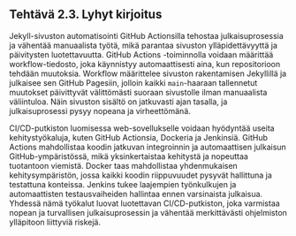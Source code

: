 ## Tehtävä 2.3. Lyhyt kirjoitus

Jekyll-sivuston automatisointi GitHub Actionsilla tehostaa julkaisuprosessia ja vähentää manuaalista työtä, mikä parantaa sivuston ylläpidettävyyttä ja päivitysten luotettavuutta. GitHub Actions -toiminnolla voidaan määrittää workflow-tiedosto, joka käynnistyy automaattisesti aina, kun repositorioon tehdään muutoksia. Workflow määrittelee sivuston rakentamisen Jekyllillä ja julkaisee sen GitHub Pagesiin, jolloin kaikki `main`-haaraan tallennetut muutokset päivittyvät välittömästi suoraan sivustolle ilman manuaalista väliintuloa. Näin sivuston sisältö on jatkuvasti ajan tasalla, ja julkaisuprosessi pysyy nopeana ja virheettömänä.

CI/CD-putkiston luomisessa web-sovellukselle voidaan hyödyntää useita kehitystyökaluja, kuten GitHub Actionsia, Dockeria ja Jenkinsiä. GitHub Actions mahdollistaa koodin jatkuvan integroinnin ja automaattisen julkaisun GitHub-ympäristössä, mikä yksinkertaistaa kehitystä ja nopeuttaa tuotantoon viemistä. Docker taas mahdollistaa yhdenmukaisen kehitysympäristön, jossa kaikki koodin riippuvuudet pysyvät hallittuna ja testattuna konteissa. Jenkins tukee laajempien työnkulkujen ja automaattisten testausvaiheiden hallintaa ennen varsinaista julkaisua. Yhdessä nämä työkalut luovat luotettavan CI/CD-putkiston, joka varmistaa nopean ja turvallisen julkaisuprosessin ja vähentää merkittävästi ohjelmiston ylläpitoon liittyviä riskejä.
